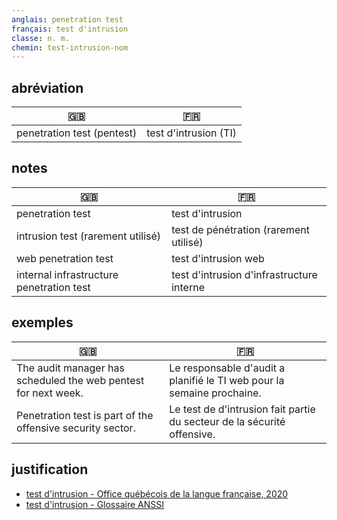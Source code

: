 ```yaml
---
anglais: penetration test
français: test d'intrusion
classe: n. m.
chemin: test-intrusion-nom
---
```

## abréviation

🇬🇧 | 🇫🇷
---|---
penetration test (pentest) | test d'intrusion (TI)

## notes

🇬🇧 | 🇫🇷
---|---
penetration test | test d'intrusion
intrusion test (rarement utilisé) | test de pénétration (rarement utilisé)
web penetration test | test d'intrusion web
internal infrastructure penetration test | test d'intrusion d'infrastructure interne

## exemples

🇬🇧 | 🇫🇷
---|---
The audit manager has scheduled the web pentest for next week.|Le responsable d'audit a planifié le TI web pour la semaine prochaine.
Penetration test is part of the offensive security sector.|Le test de d'intrusion fait partie du secteur de la sécurité offensive.

## justification

- [test d'intrusion - Office québécois de la langue française, 2020](https://vitrinelinguistique.oqlf.gouv.qc.ca/fiche-gdt/fiche/8384977/test-dintrusion)
- [test d'intrusion - Glossaire ANSSI](https://www.ssi.gouv.fr/entreprise/glossaire/t/)
